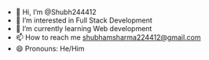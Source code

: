 - 👋 Hi, I’m @Shubh244412
- 👀 I’m interested in Full Stack Development
- 🌱 I’m currently learning Web development 
- 📫 How to reach me shubhamsharma224412@gmail.com  
- 😄 Pronouns: He/Him

<!---
Shubh244412/Shubh244412 is a ✨ special ✨ repository because its `README.md` (this file) appears on your GitHub profile.
You can click the Preview link to take a look at your changes.
--->
